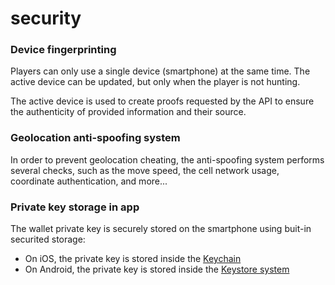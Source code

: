 # security

### Device fingerprinting

Players can only use a single device (smartphone) at the same time. The active device can be updated, but only when the player is not hunting.

The active device is used to create proofs requested by the API to ensure the authenticity of provided information and their source.

### Geolocation anti-spoofing system

In order to prevent geolocation cheating, the anti-spoofing system performs several checks, such as the move speed, the cell network usage, coordinate authentication, and more...

### Private key storage in app

The wallet private key is securely stored on the smartphone using buit-in securited storage:

* On iOS, the private key is stored inside the [Keychain](https://support.apple.com/fr-fr/guide/security/secb0694df1a/web)
* On Android, the private key is stored inside the [Keystore system](https://developer.android.com/training/articles/keystore)
